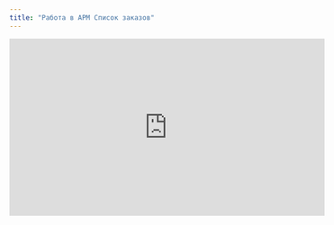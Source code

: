 ```yaml
---
title: "Работа в АРМ Список заказов"
---
```


<iframe width="560" height="315" src="https://www.youtube.com/embed/CPEtcdjX9Vc" title="YouTube video player" frameborder="0" allow="accelerometer; autoplay; clipboard-write; encrypted-media; gyroscope; picture-in-picture; web-share" allowfullscreen></iframe>